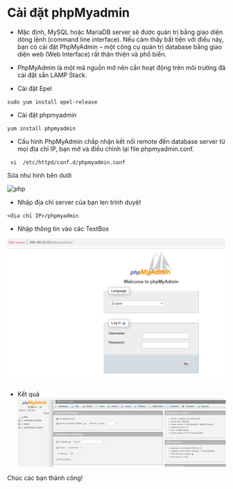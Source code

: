 
# Cài đặt phpMyadmin

- Mặc định, MySQL hoặc MariaDB server sẽ được quản trị bằng giao diện dòng lệnh (command line interface). Nếu cảm thấy bất tiện với điều này, bạn có cài đặt PhpMyAdmin – một công cụ quản trị database bằng giao diện web (Web Interface) rất thân thiện và phổ biến.

- PhpMyAdmin là một mã nguồn mở nên cần hoạt động trên môi trường đã cài đặt sẵn LAMP Stack.

 - Cài đặt Epel
 ```
 sudo yum install epel-release
 ```
 - Cài đặt phpmyadmin
 ```
 yum install phpmyadmin

 ```
 - Cấu hình PhpMyAdmin chấp nhận kết nối remote đến database server từ mọi địa chỉ IP, bạn mở và điều chỉnh lại file phpmyadmin.conf.
```
 vi  /etc/httpd/conf.d/phpmyadmin.conf
```
Sửa như hình bên dưới

![php](Image/installphpmyadmin.PNG)

- Nhập địa chỉ server của bạn len trình duyệt
```
<địa chỉ IP>/phpmyadmin
```
- Nhập thông tin vào các TextBox

![q](Image/install-phpmyadmin1.PNG)

- Kết quả
![q](Image/install-phpmyadmin2.PNG)

Chúc các bạn thành công!